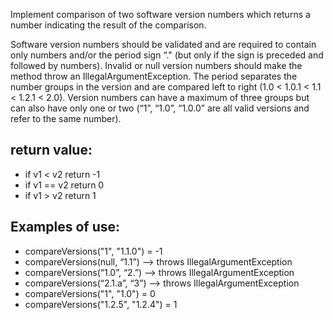 Implement comparison of two software version numbers which returns a number indicating the result of the comparison.

Software version numbers should be validated and are required to contain only numbers and/or the period sign “." (but only if the sign is preceded and followed by numbers). Invalid or null version numbers should make the method throw an IllegalArgumentException. The period separates the number groups in the version and are compared left to right (1.0 < 1.0.1 < 1.1 < 1.2.1 < 2.0). Version numbers can have a maximum of three groups but can also have only one or two (“1”, “1.0”, “1.0.0” are all valid versions and refer to the same number). 

## return value:
* if v1 < v2 return -1
* if v1 == v2 return 0
* if v1 > v2 return 1

## Examples of use:
* compareVersions("1", "1.1.0") = -1
* compareVersions(null, “1.1”) —> throws IllegalArgumentException
* compareVersions(“1.0”, “2.”) —> throws IllegalArgumentException
* compareVersions(“2.1.a”, “3”) —> throws IllegalArgumentException
* compareVersions("1", "1.0") = 0
* compareVersions("1.2.5", "1.2.4") = 1
